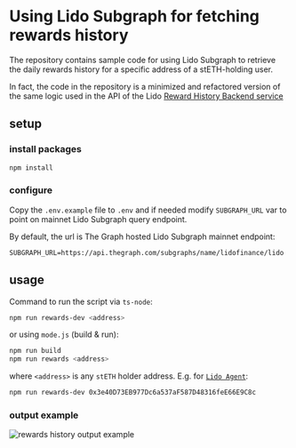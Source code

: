 # Using Lido Subgraph for fetching rewards history

The repository contains sample code for using Lido Subgraph to retrieve the daily rewards history for a specific address of a stETH-holding user.

In fact, the code in the repository is a minimized and refactored version of the same logic used in the API of the Lido [Reward History Backend service](https://docs.lido.fi/integrations/api/#lido-reward-history)

## setup

### install packages

```bash
npm install
```

### configure

Copy the `.env.example` file to `.env` and if needed modify `SUBGRAPH_URL` var to point on mainnet Lido Subgraph query endpoint.

By default, the url is The Graph hosted Lido Subgraph mainnet endpoint:

```env
SUBGRAPH_URL=https://api.thegraph.com/subgraphs/name/lidofinance/lido
```

## usage

Command to run the script via `ts-node`:

```bash
npm run rewards-dev <address>
```

or using `mode.js` (build & run):

```bash
npm run build
npm run rewards <address>
```

where `<address>` is any `stETH` holder address. E.g. for [`Lido Agent`](https://etherscan.io/address/0x3e40D73EB977Dc6a537aF587D48316feE66E9C8c):

```bash
npm run rewards-dev 0x3e40D73EB977Dc6a537aF587D48316feE66E9C8c
```

### output example

![rewards history output example](https://hackmd.io/_uploads/SJ9ZvTEhn.png)
